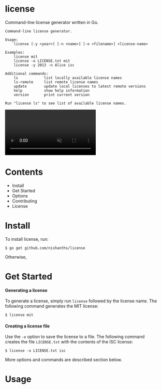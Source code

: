 # license

Command-line license generator written in Go.

````
Command-line license generator.

Usage:
    license [-y <year>] [-n <name>] [-o <filename>] <license-name>

Examples:
    license mit
    license -o LICENSE.txt mit
    license -y 2013 -n Alice isc

Additional commands:
    ls            list locally available license names
    ls-remote     list remote license names
    update        update local licenses to latest remote versions
    help          show help information
    version       print current version

Run "license ls" to see list of available license names.
````
<video id="sampleMovie" src="https://zippy.gfycat.com/JoyfulBlandGermanshorthairedpointer.webm" autoplay muted loop></video>

# Contents

* Install
* Get Started
* Options
* Contributing
* License

# Install

To install license, run:

````
$ go get github.com/nishanths/license
````

Otherwise, 

# Get Started

#### Generating a license

To generate a license, simply run `license` followed by the license name. The following command generates the MIT license:

````bash
$ license mit
````

#### Creating a license file

Use the `-o` option to save the license to a file. The following command creates the file `LICENSE.txt` with the contents of the ISC license:

````
$ license -o LICENSE.txt isc
```` 

More options and commands are described section below.

# Usage